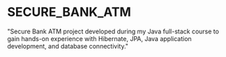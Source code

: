 # SECURE_BANK_ATM
"Secure Bank ATM project developed during my Java full-stack course to gain hands-on experience with Hibernate, JPA, Java application development, and database connectivity."
